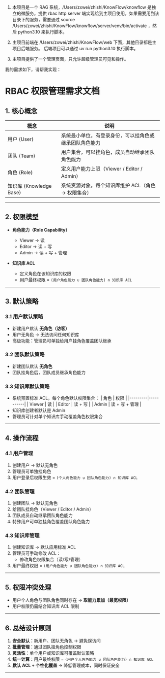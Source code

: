 1. 本项目是一个 RAG 系统，/Users/zxwei/zhishi/KnowFlow/knowflow 是独立的微服务，提供 rbac http server 端实现给到主项目使用，如果需要用到该目录下的服务，需要通过  source /Users/zxwei/zhishi/KnowFlow/knowflow/server/venv/bin/activate ，然后 python3.10 来执行脚本。


2. 主项目前端在 /Users/zxwei/zhishi/KnowFlow/web 下面，其他目录都是主项目后端服务。
后端项目可以通过 uv run python3.10 执行脚本。


3. 主项目提供了一个管理页面，只允许超级管理员可见和操作。


我的需求如下，请帮我实现：


# RBAC 权限管理需求文档

## 1. 核心概念

| 概念        | 说明                                                                 |
|-------------|--------------------------------------------------------------------|
| 用户 (User) | 系统最小单位，有登录身份，可以挂角色或继承团队角色能力               |
| 团队 (Team) | 用户集合，可以挂角色，成员自动继承团队角色能力                       |
| 角色 (Role) | 定义用户能力上限（Viewer / Editor / Admin）                        |
| 知识库 (Knowledge Base) | 系统资源对象，每个知识库维护 ACL（角色 → 权限集合）        |

---

## 2. 权限模型

- **角色能力（Role Capability）**  
  - Viewer → 读  
  - Editor → 读 + 写  
  - Admin → 读 + 写 + 管理  

- **知识库 ACL**  
  - 定义角色在该知识库的权限  
  - 用户最终权限 = `(用户角色能力 ∪ 团队角色能力) ∩ 知识库 ACL`  

---

## 3. 默认策略

### 3.1 用户默认策略
- 新建用户默认 **无角色（访客）**  
- 用户无角色 → 无法访问任何知识库  
- 高级功能：管理员可单独给用户挂角色覆盖团队继承  

### 3.2 团队默认策略
- 新建团队默认 **无角色**  
- 团队挂角色后，团队成员继承角色能力  

### 3.3 知识库默认策略
- 系统预置标准 ACL，每个角色默认权限集合：
  | 角色    | 权限       |
  |---------|-----------|
  | Viewer  | 读        |
  | Editor  | 读 + 写   |
  | Admin   | 读 + 写 + 管理 |
- 知识库创建者默认是 Admin  
- 管理员可针对单个知识库手动覆盖角色权限集合  

---

## 4. 操作流程

### 4.1 用户管理
1. 创建用户 → 默认无角色  
2. 管理员可单独挂角色  
3. 用户登录后权限生效 = `(个人角色能力 ∪ 团队角色能力) ∩ 知识库 ACL`

### 4.2 团队管理
1. 创建团队 → 默认无角色  
2. 给团队挂角色（Viewer / Editor / Admin）  
3. 团队成员自动继承团队角色能力  
4. 特殊用户可单独挂角色覆盖团队角色能力  

### 4.3 知识库管理
1. 创建知识库 → 默认应用标准 ACL  
2. 管理员可手动修改 ACL：
   - 修改角色权限集合（读/写/管理）  
3. 用户最终权限 = `(用户角色能力 ∪ 团队角色能力) ∩ 知识库 ACL`  

---

## 5. 权限冲突处理
- 用户个人角色与团队角色同时存在 → **取能力累加（最宽权限）**  
- 用户权限仍需结合知识库 ACL 限制  

---

## 6. 总结设计原则
1. **安全默认**：新用户、团队无角色 → 避免误访问  
2. **批量管理**：通过团队挂角色控制权限  
3. **灵活性**：单个用户或知识库可覆盖默认策略  
4. **统一计算**：用户最终权限 = `(用户个人角色能力 ∪ 团队角色能力) ∩ 知识库 ACL`  
5. **默认 ACL + 个性化覆盖** → 降低管理成本，同时保证安全  

---

